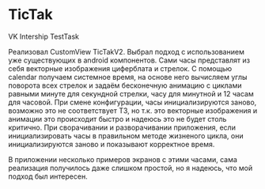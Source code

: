 # TicTak
VK Intership TestTask


Реализовал CustomView TicTakV2. Выбрал подход с использованием уже существующих в android компонентов.
Сами часы представлят из себя векторные изображения циферблата и стрелок.
С помощью calendar получаем системное время, на основе него вычисляем углы поворота всех стрелок
и задаём бесконечную анимацию с циклами равными минуте для секундной стрелки, часу для минутной и 12 часам для часовой.
При смене конфигурации, часы инициализируются заново, возможно это не соответствует ТЗ, но т.к. это векторные изображения и анимации
это происходит быстро и надеюсь это не будет столь критично.
При сворачивании и разворачивании приложения, если инициализировать часы в правильном методе жизненого цикла, они инициализируются заново
и показывают корректное время.

В приложении несколько примеров экранов с этими часами, сама реализация получилось даже слишком простой, но я надеюсь, что мой подход был интересен.
